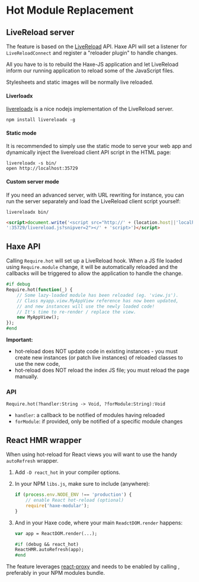# Hot Module Replacement

## LiveReload server

The feature is based on the [LiveReload](https://livereload.com) API. Haxe API will
set a listener for `LiveReloadConnect` and register a "reloader plugin" to handle changes.

All you have to is to rebuild the Haxe-JS application and let LiveReload inform our
running application to reload some of the JavaScript files.

Stylesheets and static images will be normally live reloaded.

#### Liverloadx

[livereloadx](http://nitoyon.github.io/livereloadx/) is a nice nodejs implementation of
the LiveReload server.

	npm install livereloadx -g

#### Static mode

It is recommended to simply use the static mode to serve your web app and dynamically
inject the livereload client API script in the HTML page:

	livereloadx -s bin/
	open http://localhost:35729

#### Custom server mode

If you need an advanced server, with URL rewriting for instance, you can run the
server separately and load the LiveReload client script yourself:

	livereloadx bin/

```html
<script>document.write('<script src="http://' + (location.host||'localhost').split(':')[0] +
':35729/livereload.js?snipver=2"></' + 'script>')</script>
```


## Haxe API

Calling `Require.hot` will set up a LiveReload hook. When a JS file loaded using
`Require.module` change, it will be automatically reloaded and the callbacks will
be triggered to allow the application to handle the change.

```haxe
#if debug
Require.hot(function(_) {
	// Some lazy-loaded module has been reloaded (eg. 'view.js').
	// Class myapp.view.MyAppView reference has now been updated,
	// and new instances will use the newly loaded code!
	// It's time to re-render / replace the view.
	new MyAppView();
});
#end
```

**Important:**

- hot-reload does NOT update code in existing instances - you must create new
instances (or patch live instances) of reloaded classes to use the new code,
- hot-reload does NOT reload the index JS file; you must reload the page manually.

### API

`Require.hot(?handler:String -> Void, ?forModule:String):Void`

- `handler`: a callback to be notified of modules having reloaded
- `forModule`: if provided, only be notified of a specific module changes

## React HMR wrapper

When using hot-reload for React views you will want to use the handy `autoRefresh` wrapper.

1. Add `-D react_hot` in your compiler options.

2. In your NPM `libs.js`, make sure to include (anywhere):

    ```javascript
    if (process.env.NODE_ENV !== 'production') {
        // enable React hot-reload (optional)
        require('haxe-modular');
    }
    ```

3. And in your Haxe code, where your main `ReadctDOM.render` happens:

    ```haxe
    var app = ReactDOM.render(...);

    #if (debug && react_hot)
    ReactHMR.autoRefresh(app);
    #end
    ```

The feature leverages [react-proxy](https://github.com/gaearon/react-proxy/tree/master) and
needs to be enabled by calling , preferably in your NPM modules bundle.
